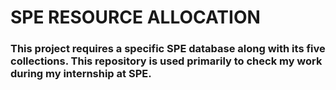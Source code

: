 # SPE RESOURCE ALLOCATION

### This project requires a specific SPE database along with its five collections. This repository is used primarily to check my work during my internship at SPE.
